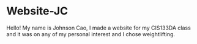 # Website-JC

Hello! My name is Johnson Cao, I made a website for my CIS133DA class and it was on any of my personal interest and I chose weightlifting.
